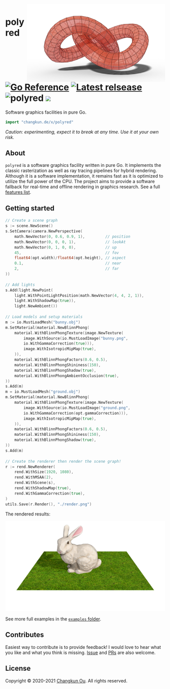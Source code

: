 <img src="./examples/favicon.png" alt="logo" height="245" align="right" />

# polyred [![Go Reference](https://pkg.go.dev/badge/github.com/changkun/polyred.svg)](https://pkg.go.dev/changkun.de/x/polyred) [![Latest relsease](https://img.shields.io/github/v/tag/changkun/polyred?label=polyred)](https://github.com/changkun/polyred/releases) ![polyred](https://github.com/changkun/polyred/workflows/polyred/badge.svg?branch=master) ![](https://changkun.de/urlstat?mode=github&repo=changkun/polyred)

Software graphics facilities in pure Go.

```go
import "changkun.de/x/polyred"
```

_Caution: experimenting, expect it to break at any time. Use it at your own risk._

## About

`polyred` is a software graphics facility written in pure Go. It implements
the classic rasterization as well as ray tracing pipelines for hybrid
rendering. Although it is a software implementation, it remains fast as it
is optimized to utilize the full power of the CPU. The project aims to
provide a software fallback for real-time and offline rendering in
graphics research. See a full [features list](./docs/features.md).

## Getting started

```go
// Create a scene graph
s := scene.NewScene()
s.SetCamera(camera.NewPerspective(
    math.NewVector(0, 0.6, 0.9, 1),         // position
    math.NewVector(0, 0, 0, 1),             // lookAt
    math.NewVector(0, 1, 0, 0),             // up
    45,                                     // fov
    float64(opt.width)/float64(opt.height), // aspect
    0.1,                                    // near
    2,                                      // far
))

// Add lights
s.Add(light.NewPoint(
    light.WithPointLightPosition(math.NewVector(4, 4, 2, 1)),
    light.WithShadowMap(true)),
    light.NewAmbient())

// Load models and setup materials
m := io.MustLoadMesh("bunny.obj")
m.SetMaterial(material.NewBlinnPhong(
    material.WithBlinnPhongTexture(image.NewTexture(
        image.WithSource(io.MustLoadImage("bunny.png",
        io.WithGammaCorrection(true))),
        image.WithIsotropicMipMap(true),
    )),
    material.WithBlinnPhongFactors(0.6, 0.5),
    material.WithBlinnPhongShininess(150),
    material.WithBlinnPhongShadow(true),
    material.WithBlinnPhongAmbientOcclusion(true),
))
s.Add(m)
m = io.MustLoadMesh("ground.obj")
m.SetMaterial(material.NewBlinnPhong(
    material.WithBlinnPhongTexture(image.NewTexture(
        image.WithSource(io.MustLoadImage("ground.png",
        io.WithGammaCorrection(opt.gammaCorrection))),
        image.WithIsotropicMipMap(true),
    )),
    material.WithBlinnPhongFactors(0.6, 0.5),
    material.WithBlinnPhongShininess(150),
    material.WithBlinnPhongShadow(true),
))
s.Add(m)

// Create the renderer then render the scene graph!
r := rend.NewRenderer(
    rend.WithSize(1920, 1080),
    rend.WithMSAA(2),
    rend.WithScene(s),
    rend.WithShadowMap(true),
    rend.WithGammaCorrection(true),
)
utils.Save(r.Render(), "./render.png")
```

The rendered results:

![](./examples/teaser.png)

See more full examples in the [`examples` folder](./examples).


## Contributes

Easiest way to contribute is to provide feedback! I would love to hear what you like and what you think is missing. [Issue](https://github.com/changkun/polyred/issues/new) and [PRs](https://github.com/changkun/polyred/pulls) are also welcome.

## License

Copyright &copy; 2020-2021 [Changkun Ou](https://changkun.de). All rights reserved.